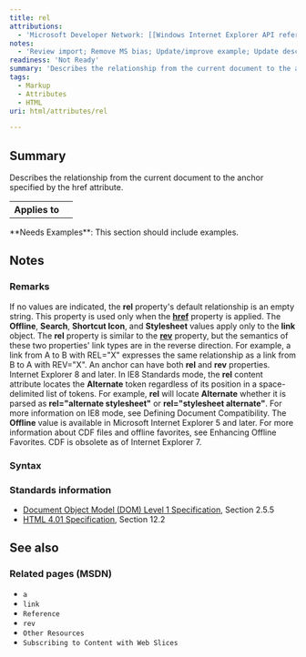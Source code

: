 ```yaml
---
title: rel
attributions:
  - 'Microsoft Developer Network: [[Windows Internet Explorer API reference](http://msdn.microsoft.com/en-us/library/ie/hh828809%28v=vs.85%29.aspx) Article]'
notes:
  - 'Review import; Remove MS bias; Update/improve example; Update descriptions; Fix lists & compatibility info'
readiness: 'Not Ready'
summary: 'Describes the relationship from the current document to the anchor specified by the href attribute.'
tags:
  - Markup
  - Attributes
  - HTML
uri: html/attributes/rel

---
```

## Summary

Describes the relationship from the current document to the anchor specified by the href attribute.

<table class="wikitable">
<tr>
<th>
Applies to

</th>
<td>
<http://docs.webplatform.org/wiki/html/elements/a>

</td>
</tr>
</table>
**Needs Examples**: This section should include examples.

## Notes

### Remarks

If no values are indicated, the **rel** property's default relationship is an empty string. This property is used only when the [**href**](/css/cssom/properties/href) property is applied. The **Offline**, **Search**, **Shortcut Icon**, and **Stylesheet** values apply only to the **link** object. The **rel** property is similar to the [**rev**](/html/attributes/rev) property, but the semantics of these two properties' link types are in the reverse direction. For example, a link from A to B with REL="X" expresses the same relationship as a link from B to A with REV="X". An anchor can have both **rel** and **rev** properties. Internet Explorer 8 and later. In IE8 Standards mode, the **rel** content attribute locates the **Alternate** token regardless of its position in a space-delimited list of tokens. For example, **rel** will locate **Alternate** whether it is parsed as **rel="alternate stylesheet"** or **rel="stylesheet alternate"**. For more information on IE8 mode, see Defining Document Compatibility. The **Offline** value is available in Microsoft Internet Explorer 5 and later. For more information about CDF files and offline favorites, see Enhancing Offline Favorites. CDF is obsolete as of Internet Explorer 7.

### Syntax

### Standards information

-   [Document Object Model (DOM) Level 1 Specification](http://go.microsoft.com/fwlink/p/?linkid=161725), Section 2.5.5
-   [HTML 4.01 Specification](http://go.microsoft.com/fwlink/p/?linkid=25320), Section 12.2

## See also

### Related pages (MSDN)

-   `a`
-   `link`
-   `Reference`
-   `rev`
-   `Other Resources`
-   `Subscribing to Content with Web Slices`
